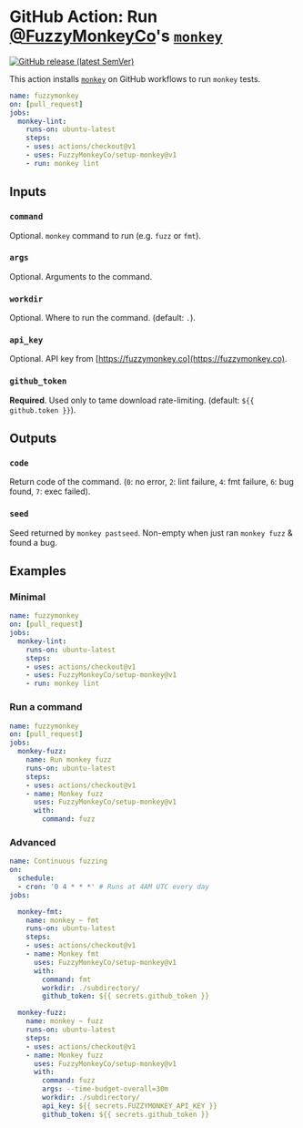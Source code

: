 # GitHub Action: Run [@FuzzyMonkeyCo](https://github.com/FuzzyMonkeyCo)'s [`monkey`](https://github.com/FuzzyMonkeyCo/monkey)

[![GitHub release (latest SemVer)](https://img.shields.io/github/v/release/FuzzyMonkeyCo/setup-monkey?logo=github&sort=semver)](https://github.com/FuzzyMonkeyCo/setup-monkey/releases)

This action installs [`monkey`](https://github.com/FuzzyMonkeyCo/monkey) on GitHub workflows to run `monkey` tests.

```yml
name: fuzzymonkey
on: [pull_request]
jobs:
  monkey-lint:
    runs-on: ubuntu-latest
    steps:
    - uses: actions/checkout@v1
    - uses: FuzzyMonkeyCo/setup-monkey@v1
    - run: monkey lint
```

## Inputs
### `command`
Optional. `monkey` command to run (e.g. `fuzz` or `fmt`).
### `args`
Optional. Arguments to the command.
### `workdir`
Optional. Where to run the command. (default: `.`).
### `api_key`
Optional. API key from [https://fuzzymonkey.co](https://fuzzymonkey.co).
### `github_token`
**Required**. Used only to tame download rate-limiting. (default: `${{ github.token }}`).

## Outputs
### `code`
Return code of the command. (`0`: no error, `2`: lint failure, `4`: fmt failure, `6`: bug found, `7`: exec failed).
### `seed`
Seed returned by `monkey pastseed`. Non-empty when just ran `monkey fuzz` & found a bug.

## Examples

### Minimal
```yml
name: fuzzymonkey
on: [pull_request]
jobs:
  monkey-lint:
    runs-on: ubuntu-latest
    steps:
    - uses: actions/checkout@v1
    - uses: FuzzyMonkeyCo/setup-monkey@v1
    - run: monkey lint
```

### Run a command
```yml
name: fuzzymonkey
on: [pull_request]
jobs:
  monkey-fuzz:
    name: Run monkey fuzz
    runs-on: ubuntu-latest
    steps:
    - uses: actions/checkout@v1
    - name: Monkey fuzz
      uses: FuzzyMonkeyCo/setup-monkey@v1
      with:
        command: fuzz
```

### Advanced
```yml
name: Continuous fuzzing
on:
  schedule:
  - cron: '0 4 * * *' # Runs at 4AM UTC every day
jobs:

  monkey-fmt:
    name: monkey ~ fmt
    runs-on: ubuntu-latest
    steps:
    - uses: actions/checkout@v1
    - name: Monkey fmt
      uses: FuzzyMonkeyCo/setup-monkey@v1
      with:
        command: fmt
        workdir: ./subdirectory/
        github_token: ${{ secrets.github_token }}

  monkey-fuzz:
    name: monkey ~ fuzz
    runs-on: ubuntu-latest
    steps:
    - uses: actions/checkout@v1
    - name: Monkey fuzz
      uses: FuzzyMonkeyCo/setup-monkey@v1
      with:
        command: fuzz
        args: --time-budget-overall=30m
        workdir: ./subdirectory/
        api_key: ${{ secrets.FUZZYMONKEY_API_KEY }}
        github_token: ${{ secrets.github_token }}
```
